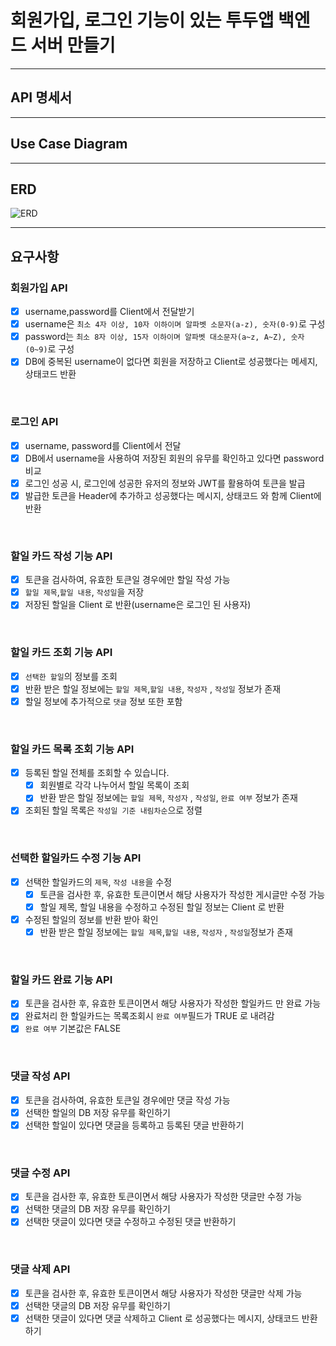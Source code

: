 # 회원가입, 로그인 기능이 있는 투두앱 백엔드 서버 만들기

---

## API 명세서

---

## Use Case Diagram

---

## ERD

![ERD](https://github.com/gloz0315/scheduleProject/assets/80665963/44d3fa3b-ec07-49b9-819b-8aa285d675f7)

---

## 요구사항

### 회원가입 API

- [x] username,password를 Client에서 전달받기
- [x] username은 `최소 4자 이상, 10자 이하이며 알파벳 소문자(a-z), 숫자(0-9)`로 구성
- [x] password는  `최소 8자 이상, 15자 이하이며 알파벳 대소문자(a~z, A~Z), 숫자(0~9)`로 구성
- [x] DB에 중복된 username이 없다면 회원을 저장하고 Client로 성공했다는 메세지, 상태코드 반환

<br>

### 로그인 API

- [x] username, password를 Client에서 전달
- [x] DB에서 username을 사용하여 저장된 회원의 유무를 확인하고 있다면 password 비교
- [x] 로그인 성공 시, 로그인에 성공한 유저의 정보와 JWT를 활용하여 토큰을 발급
- [x] 발급한 토큰을 Header에 추가하고 성공했다는 메시지, 상태코드 와 함께 Client에 반환

<br>

### 할일 카드 작성 기능 API

- [x] 토큰을 검사하여, 유효한 토큰일 경우에만 할일 작성 가능
- [x] `할일 제목`,`할일 내용`, `작성일`을 저장
- [x] 저장된 할일을 Client 로 반환(username은 로그인 된 사용자)

<br>

### 할일 카드 조회 기능 API

- [x] `선택한 할일`의 정보를 조회
- [x] 반환 받은 할일 정보에는 `할일 제목`,`할일 내용`, `작성자` , `작성일` 정보가 존재
- [x] 할일 정보에 추가적으로 `댓글` 정보 또한 포함

<br>

### 할일 카드 목록 조회 기능 API

- [x] 등록된 할일 전체를 조회할 수 있습니다.
    - [x] 회원별로 각각 나누어서 할일 목록이 조회
    - [x] 반환 받은 할일 정보에는 `할일 제목`, `작성자` , `작성일`, `완료 여부` 정보가 존재
- [x] 조회된 할일 목록은 `작성일 기준 내림차순`으로 정렬

<br>

### 선택한 할일카드 수정 기능 API

- [x] 선택한 할일카드의 `제목`, `작성 내용`을 수정
    - [x] 토큰을 검사한 후, 유효한 토큰이면서 해당 사용자가 작성한 게시글만 수정 가능
    - [x] 할일 제목, 할일 내용을 수정하고 수정된 할일 정보는 Client 로 반환
- [x] 수정된 할일의 정보를 반환 받아 확인
    - [x] 반환 받은 할일 정보에는 `할일 제목`,`할일 내용`, `작성자` , `작성일`정보가 존재

<br>

### 할일 카드 완료 기능 API

- [x] 토큰을 검사한 후, 유효한 토큰이면서 해당 사용자가 작성한 할일카드 만 완료 가능
- [x] 완료처리 한 할일카드는 목록조회시 `완료 여부`필드가 TRUE 로 내려감
- [x] `완료 여부` 기본값은 FALSE

<br>

### 댓글 작성 API

- [x] 토큰을 검사하여, 유효한 토큰일 경우에만 댓글 작성 가능
- [x] 선택한 할일의 DB 저장 유무를 확인하기
- [x] 선택한 할일이 있다면 댓글을 등록하고 등록된 댓글 반환하기

<br>

### 댓글 수정 API

- [x] 토큰을 검사한 후, 유효한 토큰이면서 해당 사용자가 작성한 댓글만 수정 가능
- [x] 선택한 댓글의 DB 저장 유무를 확인하기
- [x] 선택한 댓글이 있다면 댓글 수정하고 수정된 댓글 반환하기

<br>

### 댓글 삭제 API

- [x] 토큰을 검사한 후, 유효한 토큰이면서 해당 사용자가 작성한 댓글만 삭제 가능
- [x] 선택한 댓글의 DB 저장 유무를 확인하기
- [x] 선택한 댓글이 있다면 댓글 삭제하고 Client 로 성공했다는 메시지, 상태코드 반환하기